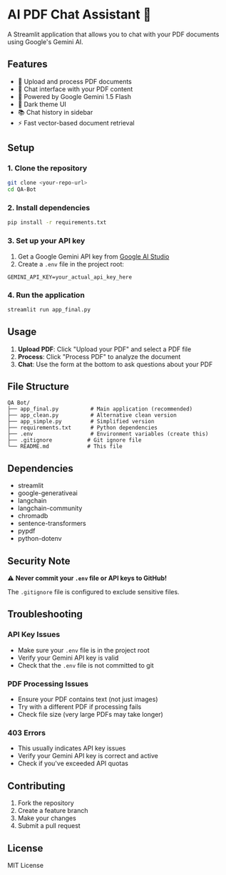 # AI PDF Chat Assistant 🤖

A Streamlit application that allows you to chat with your PDF documents using Google's Gemini AI.

## Features

- 📄 Upload and process PDF documents
- 💬 Chat interface with your PDF content
- 🤖 Powered by Google Gemini 1.5 Flash
- 🎨 Dark theme UI
- 📚 Chat history in sidebar
- ⚡ Fast vector-based document retrieval

## Setup

### 1. Clone the repository
```bash
git clone <your-repo-url>
cd QA-Bot
```

### 2. Install dependencies
```bash
pip install -r requirements.txt
```

### 3. Set up your API key
1. Get a Google Gemini API key from [Google AI Studio](https://makersuite.google.com/app/apikey)
2. Create a `.env` file in the project root:
```
GEMINI_API_KEY=your_actual_api_key_here
```

### 4. Run the application
```bash
streamlit run app_final.py
```

## Usage

1. **Upload PDF**: Click "Upload your PDF" and select a PDF file
2. **Process**: Click "Process PDF" to analyze the document
3. **Chat**: Use the form at the bottom to ask questions about your PDF

## File Structure

```
QA Bot/
├── app_final.py          # Main application (recommended)
├── app_clean.py          # Alternative clean version
├── app_simple.py         # Simplified version
├── requirements.txt      # Python dependencies
├── .env                  # Environment variables (create this)
├── .gitignore           # Git ignore file
└── README.md            # This file
```

## Dependencies

- streamlit
- google-generativeai
- langchain
- langchain-community
- chromadb
- sentence-transformers
- pypdf
- python-dotenv

## Security Note

⚠️ **Never commit your `.env` file or API keys to GitHub!** 

The `.gitignore` file is configured to exclude sensitive files.

## Troubleshooting

### API Key Issues
- Make sure your `.env` file is in the project root
- Verify your Gemini API key is valid
- Check that the `.env` file is not committed to git

### PDF Processing Issues
- Ensure your PDF contains text (not just images)
- Try with a different PDF if processing fails
- Check file size (very large PDFs may take longer)

### 403 Errors
- This usually indicates API key issues
- Verify your Gemini API key is correct and active
- Check if you've exceeded API quotas

## Contributing

1. Fork the repository
2. Create a feature branch
3. Make your changes
4. Submit a pull request

## License

MIT License